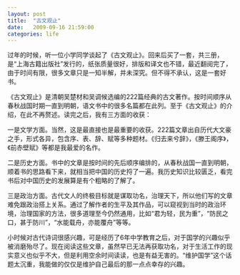```yaml
---
layout: post
title:  "古文观止"
date:   2009-09-16 21:59:00
categories: life
---
```


过年的时候，听一位小学同学谈起了《古文观止》。回来后买了一套，共三册，是“上海古籍出版社”发行的，纸张质量很好，排版和译文也不错，最近翻阅完了，由于时间有限，很多文章只是一知半解，并未深究。但不得不承认，这是一套好书。

《古文观止》是清朝吴楚材和吴调候选编的222篇经典的古文著作。按时间顺序从春秋战国时期一直到明朝，语文书中的很多名篇都在此列。至于《古文观止》的介绍，在此不再赘述。读完之后，我有三方面的收获：

一是文学方面。当然，这是最直接也是最重要的收获。222篇文章出自历代大文豪之手，形式各异，包含序、表、辞、赋等多种题材。《归去来兮辞》，《滕王阁序》，《前赤壁赋》等都是我最爱的名作。

二是历史方面。书中的文章是按时间的先后顺序编排的，从春秋战国一直到明朝，顺着书的思路看下来，就相当把中国的历史捋了一遍。我历史知识比较匮乏，看完书后对中国历史的发展算是有个粗略的了解了。

三是政治方面。古代文人的终极目标就是谋取功名，治理天下，所以他们写的文章难免跟政治搭上关系。通过了解作者的生平及其作品，可以窥视到当时的政治环境，治理国家的方法，很多道理至今仍然通用，比如“君为轻，民为重”，“防民之口，甚于防川”，“水能载舟，亦能覆舟”等等。

小时候对古代诗词很感兴趣，可是经历了6年中学教育之后，对于国学的兴趣似乎被消磨殆尽了。现在阅读这些文章，虽然早已无法再获取功名，对于生活工作的现实意义也似乎不大，但是利用空余时间读读，也是有益无害的。“维护国学”这个话题太沉重，我能做的仅仅是维护自己最后的那一点点幸存的兴趣。

